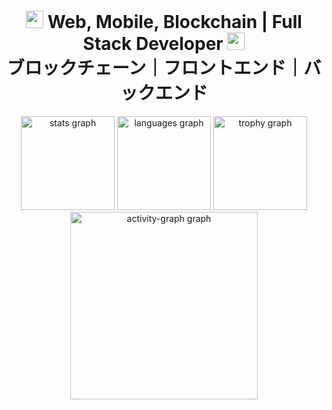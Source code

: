 <h1 align="center">
  <img src="https://media.giphy.com/media/hvRJCLFzcasrR4ia7z/giphy.gif" width="28">
  Web, Mobile, Blockchain | Full Stack Developer
  <img src="https://media.giphy.com/media/hvRJCLFzcasrR4ia7z/giphy.gif" width="28">
  <br />
  ブロックチェーン｜フロントエンド｜バックエンド
</h1>

<div align="center">
  <img src="https://github-readme-stats.vercel.app/api?username=kallis312&hide_title=false&hide_rank=false&show_icons=true&include_all_commits=true&count_private=true&disable_animations=false&theme=dracula&locale=en&hide_border=false&order=1" height="150" alt="stats graph"  />
  <img src="https://github-readme-stats.vercel.app/api/top-langs?username=kallis312&locale=en&hide_title=false&layout=compact&card_width=320&langs_count=5&theme=dracula&hide_border=false&order=2" height="150" alt="languages graph"  />
  
  <img src="https://github-profile-trophy.vercel.app?username=kallis312&theme=dracula&column=-1&row=1&margin-w=8&margin-h=8&no-bg=false&no-frame=false&order=3" height="150" alt="trophy graph"  />
  <img src="https://github-readme-activity-graph.vercel.app/graph?username=kallis312&theme=dracula&area=true&order=4&hide_border=false&hide_title=false" height="300" alt="activity-graph graph"  />
</div>

